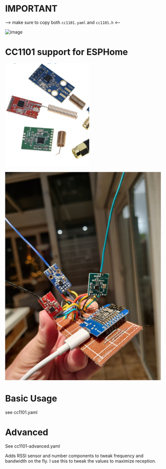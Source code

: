 # IMPORTANT
--> make sure to copy both `cc1101.yaml` and `cc1101.h` <--

![image](https://esphome.io/_images/made-for-esphome-black-on-white.svg)
# CC1101 support for ESPHome
![image](./cc1101-variants.png)

![image](./3-receivers-in-node.jpeg)

# Basic Usage
see cc1101.yaml

# Advanced
See cc1101-advanced.yaml

Adds RSSI sensor and number components to tweak frequency and bandwidth on the fly.
I use this to tweak the values to maximize reception.


